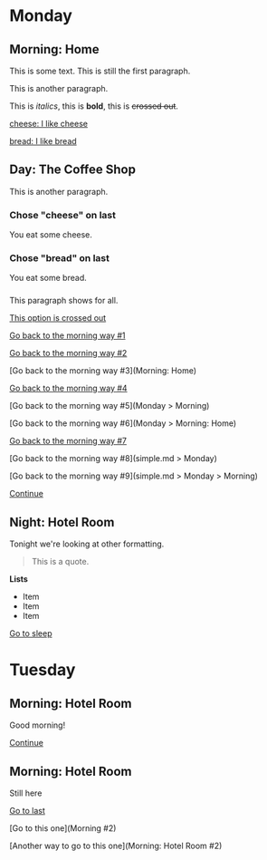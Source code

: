 # Monday

## Morning: Home

This is some text.
This is still the first paragraph.

This is another paragraph.

This is *italics*, this is **bold**, this is ~~crossed out~~.

[cheese: I like cheese](next)

[bread: I like bread](next)

## Day: The Coffee Shop

This is another paragraph.

### Chose "cheese" on last

You eat some cheese.

### Chose "bread" on last

You eat some bread.

###

This paragraph shows for all.

[This option is crossed out]()

[Go back to the morning way #1](last)

[Go back to the morning way #2](Morning)

[Go back to the morning way #3](Morning: Home)

[Go back to the morning way #4](Monday)

[Go back to the morning way #5](Monday > Morning)

[Go back to the morning way #6](Monday > Morning: Home)

[Go back to the morning way #7](simple.md)

[Go back to the morning way #8](simple.md > Monday)

[Go back to the morning way #9](simple.md > Monday > Morning)

[Continue](next)

## Night: Hotel Room

Tonight we're looking at other formatting.

> This is a quote.

**Lists**

* Item 
* Item 
* Item

[Go to sleep](Tuesday)

# Tuesday

## Morning: Hotel Room

Good morning!

[Continue](next)

## Morning: Hotel Room

Still here

[Go to last](Morning)

[Go to this one](Morning #2)

[Another way to go to this one](Morning: Hotel Room #2)
